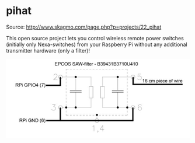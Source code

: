 pihat
=====

Source: http://www.skagmo.com/page.php?p=projects/22_pihat

This open source project lets you control wireless remote power switches (initially only Nexa-switches) from your Raspberry Pi without any additional transmitter hardware (only a filter)!

<img src="https://raw.githubusercontent.com/dranger003/pihat/master/filter_600.jpg" />
